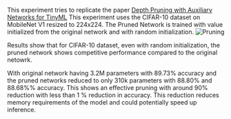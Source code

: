 This experiment tries to replicate the paper [Depth Pruning with Auxiliary Networks for TinyML](https://arxiv.org/abs/2204.10546)
This experiment uses the CIFAR-10 dataset on MobileNet V1 resized to 224x224.
The Pruned Network is trained with value initialized from the original network and with random initialization.
![Pruning](https://github.com/rrquizon1/Depth-Pruning-Replication/assets/70574862/9786bac8-1112-4018-9fe2-ceea8863e2ac)

Results show that for CIFAR-10 dataset, even with random initialization, the pruned network shows competitive performance compared to the original netowrk. 

With original network having 3.2M parameters with 89.73% accuracy and the pruned networks reduced to only 310k parameters with 88.80% and 88.68%% accuracy. This shows an effective pruning with around 90% reduction with less than 1 % reduction in accuracy.
This reduction reduces memory requirements of the model and could potentially speed up inference.
